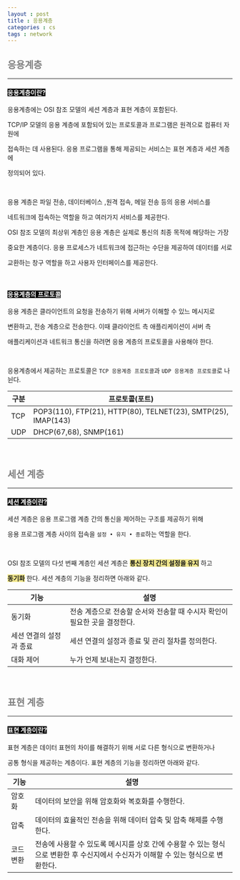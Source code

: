 ```yaml
---
layout : post
title : 응용계층
categories : cs
tags : network
---
```


## <span style="color:gray">응용계층</span>

---

#### <span style="background-color:black; color:white">응용계층이란?</span>

응용계층에는 OSI 참조 모델의 세션 계층과 표현 계층이 포함된다. 

TCP/IP 모델의 응용 계층에 포함되어 있는 프로토콜과 프로그램은 원격으로 컴퓨터 자원에

접속하는 데 사용된다. 응용 프로그램을 통해 제공되는 서비스는 표현 계층과 세션 계층에

정의되어 있다.

<br>

응용 계층은 파일 전송, 데이터베이스 ,원격 접속, 메일 전송 등의 응용 서비스를 

네트워크에 접속하는 역할을 하고 여러가지 서비스를 제공한다. 

OSI 참조 모델의 최상위 계층인 응용 계층은 실제로 통신의 최종 목적에 해당하는 가장 

중요한 계층이다. 응용 프로세스가 네트워크에 접근하는 수단을 제공하여 데이터를 서로 

교환하는 창구 역할을 하고 사용자 인터페이스를 제공한다. 

<br>

#### <span style="background-color:black; color:white">응용계층의 프로토콜</span>

응용 계층은 클라이언트의 요청을 전송하기 위해 서버가 이해할 수 있느 메시지로

변환하고, 전송 계층으로 전송한다. 이때 클라이언트 측 애플리케이션이 서버 측 

애플리케이션과 네트워크 통신을 하려면 응용 계층의 프로토콜을 사용해야 한다.

<br>

응용계층에서 제공하는 프로토콜은 `TCP 응용계층 프로토콜`과 `UDP 응용계층 프로토콜`로 나뉜다.

|구분|프로토콜(포트)|
|----|--------|
|TCP|POP3(110), FTP(21), HTTP(80), TELNET(23), SMTP(25), IMAP(143)|
|UDP|DHCP(67,68), SNMP(161)|

<br>

## <span style="color:gray">세션 계층</span>

---

#### <span style="background-color:black; color:white">세션 계층이란?</span>

세션 계층은 응용 프로그램 계층 간의 통신을 제어하는 구조를 제공하기 위해

응용 프로그램 계층 사이의 접속을 `설정 • 유지 • 종료`하는 역할을 한다.

<br>

OSI 참조 모델의 다섯 번째 계층인 세션 계층은 **<span style="background-color:#F0E68C">통신 장치 간의 설정을 유지<span>** 하고

**<span style="background-color:#F0E68C">동기화<span>** 한다. 세션 계층의 기능을 정리하면 아래와 같다.

|기능|설명|
|----|----|
|동기화|전송 계층으로 전송할 순서와 전송할 때 수시자 확인이 필요한 곳을 결정한다.|
|세션 연결의 설정과 종료|세션 연결의 설정과 종료 및 관리 절차를 정의한다.|
|대화 제어|누가 언제 보내는지 결정한다.|

<br>

## <span style="color:gray">표현 계층</span>

---

#### <span style="background-color:black; color:white">표현 계층이란?</span>

표현 계층은 데이터 표현의 차이를 해결하기 위해 서로 다른 형식으로 변환하거나

공통 형식을 제공하는 계층이다. 표현 계층의 기능을 정리하면 아래와 같다.

|기능|설명|
|----|----|
|암호화|데이터의 보안을 위해 암호화와 복호화를 수행한다.|
|압축|데이터의 효율적인 전송을 위해 데이터 압축 및 압축 해제를 수행한다.|
|코드 변환|전송에 사용할 수 있도록 메시지를 상호 간에 수용할 수 있는 형식으로 변환한 후 수신지에서 수신자가 이해할 수 있는 형식으로 변환한다.